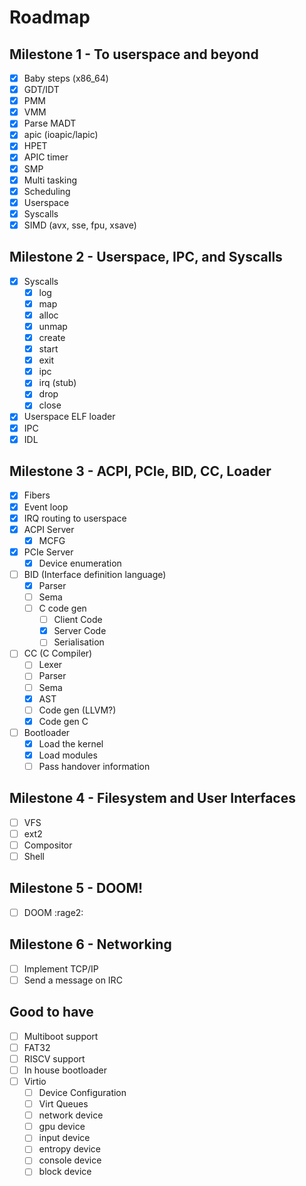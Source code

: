 # Roadmap

## Milestone 1 - To userspace and beyond

- [x] Baby steps (x86_64)
- [x] GDT/IDT
- [x] PMM
- [x] VMM
- [x] Parse MADT
- [x] apic (ioapic/lapic)
- [x] HPET
- [x] APIC timer
- [x] SMP
- [x] Multi tasking
- [x] Scheduling
- [x] Userspace
- [x] Syscalls
- [x] SIMD (avx, sse, fpu, xsave)

## Milestone 2 - Userspace, IPC, and Syscalls

- [x] Syscalls
  - [x] log
  - [x] map
  - [x] alloc
  - [x] unmap
  - [x] create
  - [x] start
  - [x] exit
  - [x] ipc
  - [x] irq (stub)
  - [x] drop
  - [x] close
- [x] Userspace ELF loader
- [x] IPC
- [x] IDL

## Milestone 3 - ACPI, PCIe, BID, CC, Loader

- [X] Fibers
- [x] Event loop
- [X] IRQ routing to userspace
- [x] ACPI Server
  - [x] MCFG
- [x] PCIe Server
  - [x] Device enumeration
- [ ] BID (Interface definition language)
  - [x] Parser
  - [ ] Sema
  - [ ] C code gen
    - [ ] Client Code
    - [x] Server Code
    - [ ] Serialisation
- [ ] CC (C Compiler)
  - [ ] Lexer
  - [ ] Parser
  - [ ] Sema
  - [x] AST
  - [ ] Code gen (LLVM?)
  - [x] Code gen C
- [ ] Bootloader
  - [x] Load the kernel
  - [x] Load modules
  - [ ] Pass handover information

## Milestone 4 - Filesystem and User Interfaces

- [ ] VFS
- [ ] ext2
- [ ] Compositor
- [ ] Shell

## Milestone 5 - DOOM!

- [ ] DOOM :rage2:

## Milestone 6 - Networking

- [ ] Implement TCP/IP
- [ ] Send a message on IRC

## Good to have

- [ ] Multiboot support
- [ ] FAT32
- [ ] RISCV support 
- [ ] In house bootloader
- [ ] Virtio
  - [ ] Device Configuration
  - [ ] Virt Queues
  - [ ] network device
  - [ ] gpu device
  - [ ] input device
  - [ ] entropy device
  - [ ] console device
  - [ ] block device
